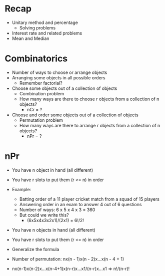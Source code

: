 # Recap

- Unitary method and percentage
  - Solving problems
- Interest rate and related problems
- Mean and Median

# Combinatorics

- Number of ways to choose or arrange objects
- Arranging some objects in all possible orders
  - Remember factorial?
- Choose some objects out of a collection of objects
  - Combination problem
  - How many ways are there to choose r objects from a collection of n objects?
    - nCr = ?
- Choose and order some objects out of a collection of objects
  - Permutation problem
  - How many ways are there to arrange r objects from a collection of n objects?
    - nPr = ?

# nPr

- You have n object in hand (all different)
- You have r slots to put them (r <= n) in order
- Example:

  - Batting order of a 11 player cricket match from a squad of 15 players
  - Answering order in an exam to answer 4 out of 6 questions
  - Number of ways: 6 x 5 x 4 x 3 = 360
  - But could we write this?
    - (6x5x4x3x2x1)/(2x1) = 6!/2!

- You have n objects in hand (all different)
- You have r slots to put them (r <= n) in order
- Generalize the formula
- Number of permutation: nx(n - 1)x(n - 2)x...x(n - 4 + 1)
- nx(n-1)x(n-2)x...x(n-4+1)x(n-r)x...x1/(n-r)x...x1 => n!/(n-r)!
